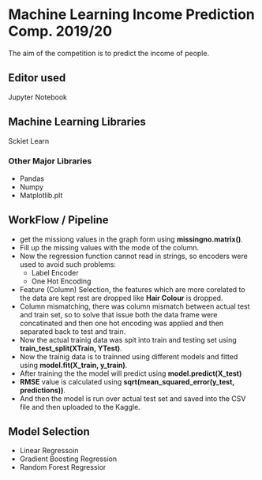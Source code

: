 # Machine Learning Income Prediction Comp. 2019/20
The aim of the competition is to predict the income of people.

## Editor used
Jupyter Notebook

## Machine Learning Libraries
Sckiet Learn

### Other Major Libraries ###
* Pandas
* Numpy 
* Matplotlib.plt

## WorkFlow / Pipeline

* get the missiong values in the graph form using **missingno.matrix()**.
* Fill up the missing values with the mode of the column.
* Now the regression function cannot read in strings, so encoders were used to avoid such problems:
  * Label Encoder
  * One Hot Encoding
* Feature (Column) Selection, the features which are more corelated to the data are kept rest are dropped like **Hair Colour** is dropped.
* Column mismatching, there was column mismatch between actual test and train set, so to solve that issue both the data frame were concatinated and then one hot encoding was applied and then separated back to test and train.
* Now the actual trainig data was spit into train and testing set using **train_test_split(XTrain, YTest)**.
* Now the trainig data is to trainned using different models and fitted using **model.fit(X_train, y_train)**.
* After  training the the model will predict using **model.predict(X_test)**
* **RMSE** value is calculated using **sqrt(mean_squared_error(y_test, predictions))**.
* And then the model is run over actual test set and saved into the CSV file and then uploaded to the Kaggle.

## Model Selection

* Linear Regressoin
* Gradient Boosting Regression
* Random Forest Regressior

